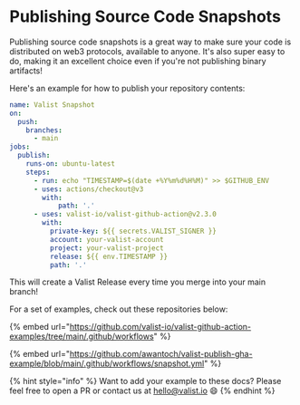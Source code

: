 # Publishing Source Code Snapshots

Publishing source code snapshots is a great way to make sure your code is distributed on web3 protocols, available to anyone. It's also super easy to do, making it an excellent choice even if you're not publishing binary artifacts!

Here's an example for how to publish your repository contents:

```yaml
name: Valist Snapshot
on:
  push:
    branches:
      - main
jobs:
  publish:
    runs-on: ubuntu-latest
    steps:
      - run: echo "TIMESTAMP=$(date +%Y%m%d%H%M)" >> $GITHUB_ENV
      - uses: actions/checkout@v3
        with:
            path: '.'
      - uses: valist-io/valist-github-action@v2.3.0
        with:
          private-key: ${{ secrets.VALIST_SIGNER }}
          account: your-valist-account
          project: your-valist-project
          release: ${{ env.TIMESTAMP }}
          path: '.'
```

This will create a Valist Release every time you merge into your main branch!

For a set of examples, check out these repositories below:

{% embed url="https://github.com/valist-io/valist-github-action-examples/tree/main/.github/workflows" %}

{% embed url="https://github.com/awantoch/valist-publish-gha-example/blob/main/.github/workflows/snapshot.yml" %}

{% hint style="info" %}
Want to add your example to these docs? Please feel free to open a PR or contact us at hello@valist.io 😄
{% endhint %}
